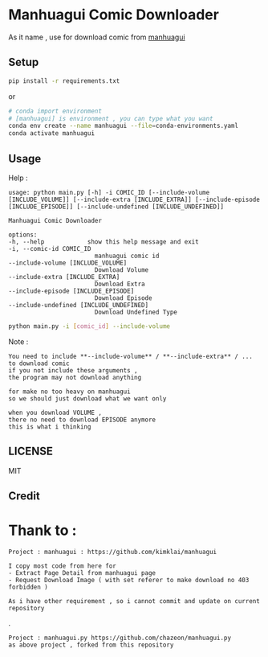 # Manhuagui Comic Downloader

As it name , use for download comic from [manhuagui](https://www.manhuagui.com)


## Setup 

```bash
pip install -r requirements.txt
```
or 
```bash
# conda import environment
# [manhuagui] is environment , you can type what you want 
conda env create --name manhuagui --file=conda-environments.yaml
conda activate manhuagui
```

## Usage

Help :

    usage: python main.py [-h] -i COMIC_ID [--include-volume [INCLUDE_VOLUME]] [--include-extra [INCLUDE_EXTRA]] [--include-episode [INCLUDE_EPISODE]] [--include-undefined [INCLUDE_UNDEFINED]]  

    Manhuagui Comic Downloader

    options:
    -h, --help            show this help message and exit
    -i, --comic-id COMIC_ID
                            manhuagui comic id
    --include-volume [INCLUDE_VOLUME]
                            Download Volume
    --include-extra [INCLUDE_EXTRA]
                            Download Extra
    --include-episode [INCLUDE_EPISODE]
                            Download Episode
    --include-undefined [INCLUDE_UNDEFINED]
                            Download Undefined Type 


```bash
python main.py -i [comic_id] --include-volume
```

Note : 

    You need to include **--include-volume** / **--include-extra** / ...  to download comic
    if you not include these arguments , 
    the program may not download anything

    for make no too heavy on manhuagui 
    so we should just download what we want only

    when you download VOLUME , 
    there no need to download EPISODE anymore
    this is what i thinking


## LICENSE

MIT

## Credit 

<h1>Thank to :</h1>

    Project : manhuagui : https://github.com/kimklai/manhuagui

    I copy most code from here for 
    - Extract Page Detail from manhuagui page
    - Request Download Image ( with set referer to make download no 403 forbidden )

    As i have other requirement , so i cannot commit and update on current repository

.

    Project : manhuagui.py https://github.com/chazeon/manhuagui.py
    as above project , forked from this repository

